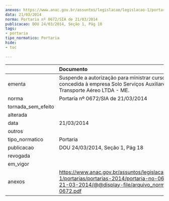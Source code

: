 ```yaml
---
anexos: https://www.anac.gov.br/assuntos/legislacao/legislacao-1/portarias/portarias-2014/portaria-no-0672-sia-de-21-03-2014/@@display-file/arquivo_norma/PA2014-0672.pdf
data: 21/03/2014
norma: Portaria nº 0672/SIA de 21/03/2014
publicacao: DOU 24/03/2014, Seção 1, Pág 18
tags:
- portaria
tipo_normatico: Portaria
hide: 
- toc 
 
---
```


|                    | Documento                                                                                                                                                         |
|:-------------------|:------------------------------------------------------------------------------------------------------------------------------------------------------------------|
| ementa             | Suspende a autorização para ministrar cursos AVSEC concedida à empresa Solo Serviços Auxiliares de Transporte Aéreo LTDA - ME.                                    |
| norma              | Portaria nº 0672/SIA de 21/03/2014                                                                                                                                |
| tornada_sem_efeito |                                                                                                                                                                   |
| alterada           |                                                                                                                                                                   |
| data               | 21/03/2014                                                                                                                                                        |
| outros             |                                                                                                                                                                   |
| tipo_normatico     | Portaria                                                                                                                                                          |
| publicacao         | DOU 24/03/2014, Seção 1, Pág 18                                                                                                                                   |
| revogada           |                                                                                                                                                                   |
| em_vigor           |                                                                                                                                                                   |
| anexos             | https://www.anac.gov.br/assuntos/legislacao/legislacao-1/portarias/portarias-2014/portaria-no-0672-sia-de-21-03-2014/@@display-file/arquivo_norma/PA2014-0672.pdf |